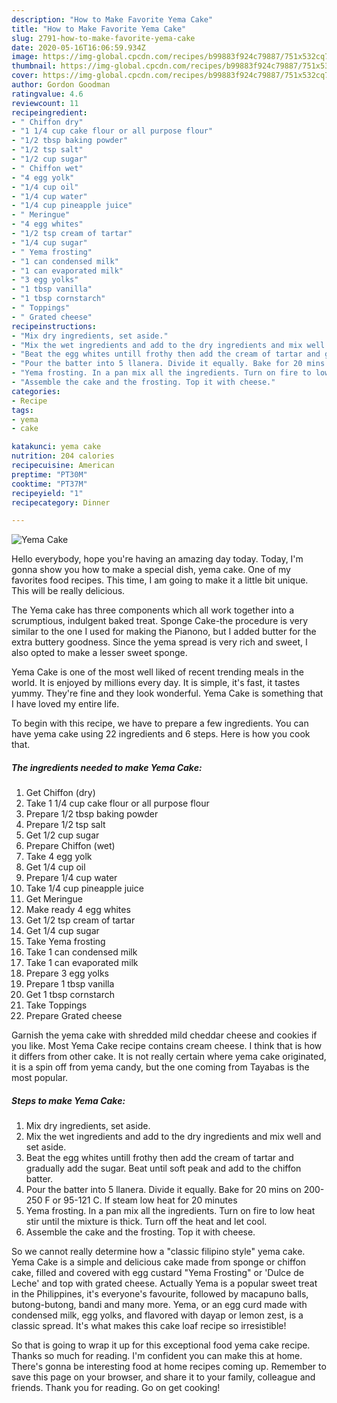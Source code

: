 ```yaml
---
description: "How to Make Favorite Yema Cake"
title: "How to Make Favorite Yema Cake"
slug: 2791-how-to-make-favorite-yema-cake
date: 2020-05-16T16:06:59.934Z
image: https://img-global.cpcdn.com/recipes/b99883f924c79887/751x532cq70/yema-cake-recipe-main-photo.jpg
thumbnail: https://img-global.cpcdn.com/recipes/b99883f924c79887/751x532cq70/yema-cake-recipe-main-photo.jpg
cover: https://img-global.cpcdn.com/recipes/b99883f924c79887/751x532cq70/yema-cake-recipe-main-photo.jpg
author: Gordon Goodman
ratingvalue: 4.6
reviewcount: 11
recipeingredient:
- " Chiffon dry"
- "1 1/4 cup cake flour or all purpose flour"
- "1/2 tbsp baking powder"
- "1/2 tsp salt"
- "1/2 cup sugar"
- " Chiffon wet"
- "4 egg yolk"
- "1/4 cup oil"
- "1/4 cup water"
- "1/4 cup pineapple juice"
- " Meringue"
- "4 egg whites"
- "1/2 tsp cream of tartar"
- "1/4 cup sugar"
- " Yema frosting"
- "1 can condensed milk"
- "1 can evaporated milk"
- "3 egg yolks"
- "1 tbsp vanilla"
- "1 tbsp cornstarch"
- " Toppings"
- " Grated cheese"
recipeinstructions:
- "Mix dry ingredients, set aside."
- "Mix the wet ingredients and add to the dry ingredients and mix well and set aside."
- "Beat the egg whites untill frothy then add the cream of tartar and gradually add the sugar. Beat until soft peak and add to the chiffon batter."
- "Pour the batter into 5 llanera. Divide it equally. Bake for 20 mins on 200-250 F or 95-121 C. If steam low heat for 20 minutes"
- "Yema frosting. In a pan mix all the ingredients. Turn on fire to low heat stir until the mixture is thick. Turn off the heat and let cool."
- "Assemble the cake and the frosting. Top it with cheese."
categories:
- Recipe
tags:
- yema
- cake

katakunci: yema cake 
nutrition: 204 calories
recipecuisine: American
preptime: "PT30M"
cooktime: "PT37M"
recipeyield: "1"
recipecategory: Dinner

---
```



![Yema Cake](https://img-global.cpcdn.com/recipes/b99883f924c79887/751x532cq70/yema-cake-recipe-main-photo.jpg)

Hello everybody, hope you're having an amazing day today. Today, I'm gonna show you how to make a special dish, yema cake. One of my favorites food recipes. This time, I am going to make it a little bit unique. This will be really delicious.

The Yema cake has three components which all work together into a scrumptious, indulgent baked treat. Sponge Cake-the procedure is very similar to the one I used for making the Pianono, but I added butter for the extra buttery goodness. Since the yema spread is very rich and sweet, I also opted to make a lesser sweet sponge.

Yema Cake is one of the most well liked of recent trending meals in the world. It is enjoyed by millions every day. It is simple, it's fast, it tastes yummy. They're fine and they look wonderful. Yema Cake is something that I have loved my entire life.


To begin with this recipe, we have to prepare a few ingredients. You can have yema cake using 22 ingredients and 6 steps. Here is how you cook that.

<!--inarticleads1-->

##### The ingredients needed to make Yema Cake:

1. Get  Chiffon (dry)
1. Take 1 1/4 cup cake flour or all purpose flour
1. Prepare 1/2 tbsp baking powder
1. Prepare 1/2 tsp salt
1. Get 1/2 cup sugar
1. Prepare  Chiffon (wet)
1. Take 4 egg yolk
1. Get 1/4 cup oil
1. Prepare 1/4 cup water
1. Take 1/4 cup pineapple juice
1. Get  Meringue
1. Make ready 4 egg whites
1. Get 1/2 tsp cream of tartar
1. Get 1/4 cup sugar
1. Take  Yema frosting
1. Take 1 can condensed milk
1. Take 1 can evaporated milk
1. Prepare 3 egg yolks
1. Prepare 1 tbsp vanilla
1. Get 1 tbsp cornstarch
1. Take  Toppings
1. Prepare  Grated cheese


Garnish the yema cake with shredded mild cheddar cheese and cookies if you like. Most Yema Cake recipe contains cream cheese. I think that is how it differs from other cake. It is not really certain where yema cake originated, it is a spin off from yema candy, but the one coming from Tayabas is the most popular. 

<!--inarticleads2-->

##### Steps to make Yema Cake:

1. Mix dry ingredients, set aside.
1. Mix the wet ingredients and add to the dry ingredients and mix well and set aside.
1. Beat the egg whites untill frothy then add the cream of tartar and gradually add the sugar. Beat until soft peak and add to the chiffon batter.
1. Pour the batter into 5 llanera. Divide it equally. Bake for 20 mins on 200-250 F or 95-121 C. If steam low heat for 20 minutes
1. Yema frosting. In a pan mix all the ingredients. Turn on fire to low heat stir until the mixture is thick. Turn off the heat and let cool.
1. Assemble the cake and the frosting. Top it with cheese.


So we cannot really determine how a &#34;classic filipino style&#34; yema cake. Yema Cake is a simple and delicious cake made from sponge or chiffon cake, filled and covered with egg custard &#34;Yema Frosting&#34; or &#39;Dulce de Leche&#39; and top with grated cheese. Actually Yema is a popular sweet treat in the Philippines, it&#39;s everyone&#39;s favourite, followed by macapuno balls, butong-butong, bandi and many more. Yema, or an egg curd made with condensed milk, egg yolks, and flavored with dayap or lemon zest, is a classic spread. It&#39;s what makes this cake loaf recipe so irresistible! 

So that is going to wrap it up for this exceptional food yema cake recipe. Thanks so much for reading. I'm confident you can make this at home. There's gonna be interesting food at home recipes coming up. Remember to save this page on your browser, and share it to your family, colleague and friends. Thank you for reading. Go on get cooking!
